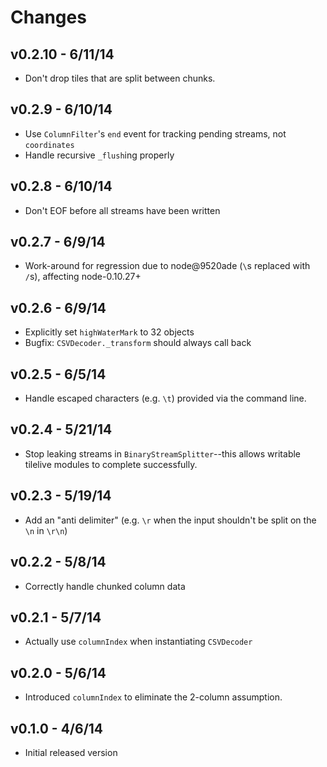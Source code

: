 # Changes

## v0.2.10 - 6/11/14

* Don't drop tiles that are split between chunks.

## v0.2.9 - 6/10/14

* Use `ColumnFilter`'s `end` event for tracking pending streams, not
  `coordinates`
* Handle recursive `_flush`ing properly

## v0.2.8 - 6/10/14

* Don't EOF before all streams have been written

## v0.2.7 - 6/9/14

* Work-around for regression due to node@9520ade (`\`s replaced with `/`s),
  affecting node-0.10.27+

## v0.2.6 - 6/9/14

* Explicitly set `highWaterMark` to 32 objects
* Bugfix: `CSVDecoder._transform` should always call back

## v0.2.5 - 6/5/14

* Handle escaped characters (e.g. `\t`) provided via the command line.

## v0.2.4 - 5/21/14

* Stop leaking streams in `BinaryStreamSplitter`--this allows writable tilelive
  modules to complete successfully.

## v0.2.3 - 5/19/14

* Add an "anti delimiter" (e.g. `\r` when the input shouldn't be split on the
  `\n` in `\r\n`)

## v0.2.2 - 5/8/14

* Correctly handle chunked column data

## v0.2.1 - 5/7/14

* Actually use `columnIndex` when instantiating `CSVDecoder`

## v0.2.0 - 5/6/14

* Introduced `columnIndex` to eliminate the 2-column assumption.

## v0.1.0 - 4/6/14

* Initial released version
